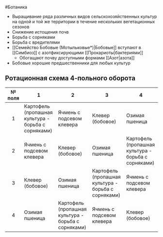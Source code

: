 #Ботаника 
- Выращивание ряда различных видов сельскохозяйственных культур на одной и той же территории в течение нескольких вегетационных сезонов
- Снижение истощения почв
- Борьба с сорняками
- Борьба с вредителями
- [[Семейство Бобовые (Мотыльковые*)|Бобовые]] вступают в [[Симбиоз]] с азотфиксирующими [[Прокариоты|бактериями]]
	- Обогащают почву доступными формами [[Азот|азота]]
- Бобовые хорошие предшественники для любых культур 
## Ротационная схема 4-польного оборота 

| № поля             | <center>1</center>                                  | <center>2</center>                                  | <center>3</center>                                  | <center>4</center>                                  |
| ------------------ | --------------------------------------------------- | --------------------------------------------------- | --------------------------------------------------- | --------------------------------------------------- |
| <center>1</center> | Картофель (пропашная культура - борьба с сорняками) | Ячмень с подсевом клевера                           | Клевер (бобовое)                                    | Озимая пшеница                                      |
| <center>2</center> | Ячмень с подсевом клевера                           | Клевер (бобовое)                                    | Озимая пшеница                                      | Картофель (пропашная культура - борьба с сорняками) |
| <center>3</center> | Клевер (бобовое)                                    | Озимая пшеница                                      | Картофель (пропашная культура - борьба с сорняками) | Ячмень с подсевом клевера                           |
| <center>4</center> | Озимая пшеница                                      | Картофель (пропашная культура - борьба с сорняками) | Ячмень с подсевом клевера                           | Клевер (бобовое)                                    |
